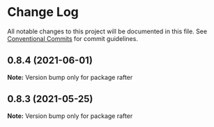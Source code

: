 # Change Log

All notable changes to this project will be documented in this file.
See [Conventional Commits](https://conventionalcommits.org) for commit guidelines.

## 0.8.4 (2021-06-01)

**Note:** Version bump only for package rafter





## 0.8.3 (2021-05-25)

**Note:** Version bump only for package rafter
